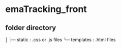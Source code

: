 # emaTracking_front

## folder directory
│
├─ static  : .css or .js files
└─ templates  : .html files


